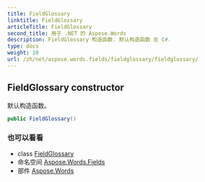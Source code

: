 ```yaml
---
title: FieldGlossary
linktitle: FieldGlossary
articleTitle: FieldGlossary
second_title: 用于 .NET 的 Aspose.Words
description: FieldGlossary 构造函数. 默认构造函数 在 C#.
type: docs
weight: 10
url: /zh/net/aspose.words.fields/fieldglossary/fieldglossary/
---
```

## FieldGlossary constructor

默认构造函数。

```csharp
public FieldGlossary()
```

### 也可以看看

* class [FieldGlossary](../)
* 命名空间 [Aspose.Words.Fields](../../../aspose.words.fields/)
* 部件 [Aspose.Words](../../../)
